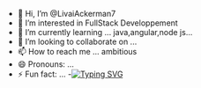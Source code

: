 - 👋 Hi, I’m @LivaiAckerman7
- 👀 I’m interested in FullStack Developpement
- 🌱 I’m currently learning ... java,angular,node js...
- 💞️ I’m looking to collaborate on ...
- 📫 How to reach me ... ambitious
- 😄 Pronouns: ...
- ⚡ Fun fact: ...
-[![Typing SVG](https://readme-typing-svg.demolab.com/?lines=Welcome+To+My+Github+Profile;Hey+It's+Livai+Ackerman)](https://git.io/typing-svg)

<!---
LivaiAckerman7/LivaiAckerman7 is a ✨ special ✨ repository because its `README.md` (this file) appears on your GitHub profile.
You can click the Preview link to take a look at your changes.
--->
